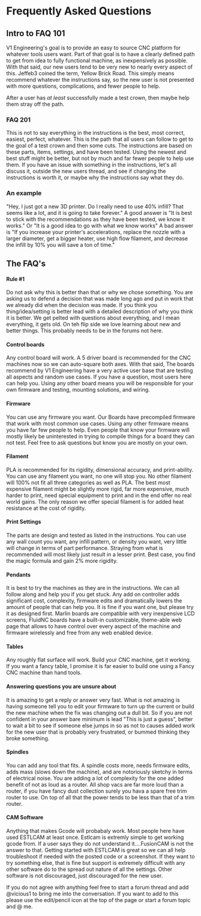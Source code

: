 # Frequently Asked Questions

## Intro to FAQ 101

V1 Engineering's goal is to provide an easy to source CNC platform for whatever tools users want. Part of that goal is to have a clearly defined path to get from idea to fully functional machine, as inexpensively as possible. With that said, our new users tend to be very new to nearly every aspect of this. Jeffeb3 coined the term, Yellow Brick Road. This simply means recommend whatever the instructions say, so the new user is not presented with more questions, complications, and fewer people to help.

After a user has *at least* successfully made a test crown, then maybe help them stray off the path.

### FAQ 201

This is not to say everything in the instructions is the best, most correct, easiest, perfect, whatever. This is the path that all users can follow to get to the goal of a test crown and then some cuts. The instructions are based on these parts, items, settings, and have been tested. Using the newest and best stuff might be better, but not by much and far fewer people to help use them. If you have an issue with something in the instructions, let's all discuss it, outside the new users thread, and see if changing the instructions is worth it, or maybe why the instructions say what they do.

### An example

"Hey, I just got a new 3D printer. Do I really need to use 40% infill? That seems like a lot, and it is going to take forever."
A good answer is "It is best to stick with the recommendations as they have been tested, we know it works." Or "It is a good idea to go with what we know works"
A bad answer is "If you increase your printer's accelerations, replace the nozzle with a larger diameter, get a bigger heater, use high flow filament, and decrease the infill by 10% you will save a ton of time."

## The FAQ's

#### Rule #1 
Do not ask why this is better than that or why we chose something. You are asking us to defend a decision that was made long ago and put in work that we already did when the decision was made. If you think you thing/idea/setting is better lead with a detailed description of why you think it is better. We get pelted with questions about everything, and I mean everything, it gets old. On teh flip side we love learning about new and better things. This probably needs to be in the forums not here.

#### Control boards
Any control board will work. A 5 driver board is recommended for the CNC machines now so we can auto-square both axes. With that said, The boards recommend by V1 Engineering have a very active user base that are testing all aspects and random use cases. If you have a question, most users here can help you. Using any other board means you will be responsible for your own firmware and testing, mounting solutions, and wiring.

#### Firmware
You can use any firmware you want. Our Boards have precompiled firmware that work with most common use cases. Using any other firmware means you have far few people to help. Even people that know your firmware will mostly likely be uninterested in trying to compile things for a board they can not test. Feel free to ask questions but know you are mostly on your own.

#### Filament
PLA is recommended for its rigidity, dimensional accuracy, and print-ability. You can use any filament you want, no one will stop you. No other filament will 100% not fit all three categories as well as PLA. The best most expensive filament might be slightly more rigid, far more expensive, much harder to print, need special equipment to print and in the end offer no real world gains. The only reason we offer special filament is for added heat resistance at the cost of rigidity.

#### Print Settings
The parts are design and tested as listed in the instructions. You can use any wall count you want, any infill pattern, or density you want, very little will change in terms of part performance. Straying from what is recommended will most likely just result in a lesser print. Best case, you find the magic formula and gain 2% more rigidity.

#### Pendants 
It is best to try the machines as they are in the instructions. We can all follow along and help you if you get stuck. Any add on controller adds significant cost, complexity, firmware edits and dramatically lowers the amount of people that can help you. It is fine if you want one, but please try it as designed first. Marlin boards are compatible with very inexpensive LCD screens, FluidNC boards have a built-in customizable, theme-able web page that allows to have control over every aspect of the machine and firmware wirelessly and free from any web enabled device.

#### Tables
Any roughly flat surface will work. Build your CNC machine, get it working. If you want a fancy table, I promise it is far easier to build one using a Fancy CNC machine than hand tools.

#### Answering questions you are unsure about
It is amazing to get a reply or answer very fast. What is not amazing is having someone tell you to edit your firmware to turn up the current or build the new machine when the fix was changing out a dull bit. So if you are not confident in your answer bare minimum is lead "This is just a guess", better to wait a bit to see if someone else jumps in so as not to causes added work for the new user that is probably very frustrated, or bummed thinking they broke something.

#### Spindles
You can add any tool that fits. A spindle costs more, needs firmware edits, adds mass (slows down the machine), and are notoriously sketchy in terms of electrical noise. You are adding a lot of complexity for the one added benefit of not as loud as a router. All shop vacs are far more loud than a router, if you have fancy dust collection surely you hava a spare free trim router to use. On top of all that the power tends to be less than that of a trim router.

#### CAM Software
Anything that makes Gcode will probabaly work. Most people here have used ESTLCAM at least once. Estlcam is extremly simple to get working gcode from. If a user says they do not understand it....FusionCAM is not the answer to that. Getting started with ESTLCAM is great so we can all help troubleshoot if needed with the posted code or a screenshot. If they want to try something else, that is fine but support is extremely difficult with any other software do to the spread out nature of all the settings. Other software is not discouraged, just discouraged for the new user.


If you do not agree with anything feel free to start a forum thread and add @vicious1 to bring me into the conversation. If you want to add to this please use the edit/pencil icon at the top of the page or start a forum topic and @ me.
